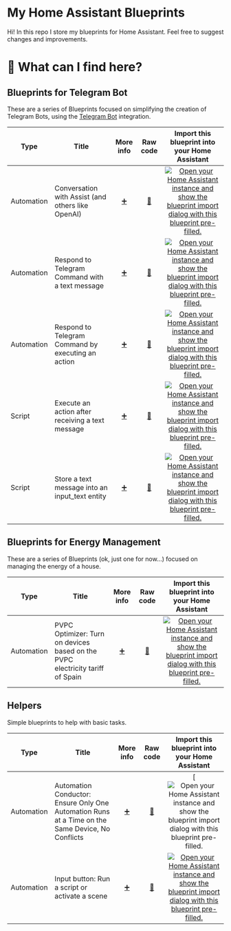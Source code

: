 # My Home Assistant Blueprints

Hi! In this repo I store my blueprints for Home Assistant. Feel free to suggest changes and improvements.

# 🔎 What can I find here?

## Blueprints for Telegram Bot

These are a series of Blueprints focused on simplifying the creation of Telegram Bots, using the [Telegram Bot](https://www.home-assistant.io/integrations/telegram_bot) integration.

Type | Title | More info | Raw code | Import this blueprint into your Home Assistant
------|-------|:----------------------------------------:|:--------:|:----------------------------------------------:
Automation | Conversation with Assist (and others like OpenAI) | [:heavy_plus_sign:](https://community.home-assistant.io/t/760429) | [📃](https://raw.githubusercontent.com/marc-romu/home-assistant_blueprints/main/blueprints/automation/marc-romu_telegram-bot/telegram-bot--conversation.yaml) | [![Open your Home Assistant instance and show the blueprint import dialog with this blueprint pre-filled.](https://my.home-assistant.io/badges/blueprint_import.svg)](https://my.home-assistant.io/redirect/blueprint_import/?blueprint_url=https://raw.githubusercontent.com/marc-romu/home-assistant_blueprints/main/blueprints/automation/marc-romu_telegram-bot/telegram-bot--conversation.yaml)
Automation | Respond to Telegram Command with a text message | [:heavy_plus_sign:](https://community.home-assistant.io/t/306615) | [📃](https://raw.githubusercontent.com/marc-romu/home-assistant_blueprints/main/blueprints/automation/marc-romu_telegram-bot/telegram-bot--command__text-message.yaml) | [![Open your Home Assistant instance and show the blueprint import dialog with this blueprint pre-filled.](https://my.home-assistant.io/badges/blueprint_import.svg)](https://my.home-assistant.io/redirect/blueprint_import/?blueprint_url=https%3A%2F%2Fraw.githubusercontent.com%2Fmarc-romu%2Fhome-assistant_blueprints%2Fmain%2Fblueprints%2Fautomation%2Fmarc-romu_telegram-bot%2Ftelegram-bot--command__text-message.yaml)
Automation | Respond to Telegram Command by executing an action | [:heavy_plus_sign:](https://community.home-assistant.io/t/306626) | [📃](https://raw.githubusercontent.com/marc-romu/home-assistant_blueprints/main/blueprints/automation/marc-romu_telegram-bot/telegram-bot--command__action.yaml) | [![Open your Home Assistant instance and show the blueprint import dialog with this blueprint pre-filled.](https://my.home-assistant.io/badges/blueprint_import.svg)](https://my.home-assistant.io/redirect/blueprint_import/?blueprint_url=https%3A%2F%2Fraw.githubusercontent.com%2Fmarc-romu%2Fhome-assistant_blueprints%2Fmain%2Fblueprints%2Fautomation%2Fmarc-romu_telegram-bot%2Ftelegram-bot--command__action.yaml)
Script | Execute an action after receiving a text message | [:heavy_plus_sign:](https://community.home-assistant.io/t/386208) | [📃](https://raw.githubusercontent.com/marc-romu/home-assistant_blueprints/main/blueprints/script/marc-romu_telegram-bot/telegram-bot--text-message__action.yaml) | [![Open your Home Assistant instance and show the blueprint import dialog with this blueprint pre-filled.](https://my.home-assistant.io/badges/blueprint_import.svg)](https://my.home-assistant.io/redirect/blueprint_import/?blueprint_url=https%3A%2F%2Fraw.githubusercontent.com%2Fmarc-romu%2Fhome-assistant_blueprints%2Fmain%2Fblueprints%2Fscript%2Fmarc-romu_telegram-bot%2Ftelegram-bot--text-message__action.yaml)
Script | Store a text message into an input_text entity | [:heavy_plus_sign:](https://community.home-assistant.io/t/386213) | [📃](https://raw.githubusercontent.com/marc-romu/home-assistant_blueprints/main/blueprints/script/marc-romu_telegram-bot/telegram-bot--text-message__input-text.yaml) | [![Open your Home Assistant instance and show the blueprint import dialog with this blueprint pre-filled.](https://my.home-assistant.io/badges/blueprint_import.svg)](https://my.home-assistant.io/redirect/blueprint_import/?blueprint_url=https%3A%2F%2Fraw.githubusercontent.com%2Fmarc-romu%2Fhome-assistant_blueprints%2Fmain%2Fblueprints%2Fscript%2Fmarc-romu_telegram-bot%2Ftelegram-bot--text-message__input-text.yaml)

## Blueprints for Energy Management

These are a series of Blueprints (ok, just one for now...) focused on managing the energy of a house.

Type | Title | More info | Raw code | Import this blueprint into your Home Assistant
------|-------|:----------------------------------------:|:--------:|:----------------------------------------------:
Automation | PVPC Optimizer: Turn on devices based on the PVPC electricity tariff of Spain | [:heavy_plus_sign:](https://community.home-assistant.io/t/583610) | [📃](https://raw.githubusercontent.com/marc-romu/home-assistant_blueprints/main/blueprints/automation/marc-romu_energy/energy--pvpc-optimizer__low-fare.yaml) | [![Open your Home Assistant instance and show the blueprint import dialog with this blueprint pre-filled.](https://my.home-assistant.io/badges/blueprint_import.svg)](https://my.home-assistant.io/redirect/blueprint_import/?blueprint_url=https%3A%2F%2Fraw.githubusercontent.com%2Fmarc-romu%2Fhome-assistant_blueprints%2Fmain%2Fblueprints%2Fautomation%2Fmarc-romu_energy%2Fenergy--pvpc-optimizer__low-fare.yaml)

## Helpers

Simple blueprints to help with basic tasks.

Type | Title | More info | Raw code | Import this blueprint into your Home Assistant
------|-------|:----------------------------------------:|:--------:|:----------------------------------------------:
Automation | Automation Conductor: Ensure Only One Automation Runs at a Time on the Same Device, No Conflicts | [:heavy_plus_sign:](https://community.home-assistant.io/t/773426) | [📃](https://raw.githubusercontent.com/marc-romu/home-assistant_blueprints/refs/heads/main/blueprints/automation/marc-romu_helpers/automation--one_at_a_time.yaml) | [![Open your Home Assistant instance and show the blueprint import dialog with this blueprint pre-filled.](https://my.home-assistant.io/redirect/blueprint_import/?blueprint_url=https://raw.githubusercontent.com/marc-romu/home-assistant_blueprints/refs/heads/main/blueprints/automation/marc-romu_helpers/automation--one_at_a_time.yaml)
Automation | Input button: Run a script or activate a scene | [:heavy_plus_sign:](https://community.home-assistant.io/t/646860) | [📃](https://raw.githubusercontent.com/marc-romu/home-assistant_blueprints/main/blueprints/automation/marc-romu_helpers/button--script-scene.yaml) | [![Open your Home Assistant instance and show the blueprint import dialog with this blueprint pre-filled.](https://my.home-assistant.io/badges/blueprint_import.svg)](https://my.home-assistant.io/redirect/blueprint_import/?blueprint_url=https%3A%2F%2Fraw.githubusercontent.com%2Fmarc-romu%2Fhome-assistant_blueprints%2Fmain%2Fblueprints%2Fautomation%2Fmarc-romu_helpers%2Fbutton--script-scene.yaml)

